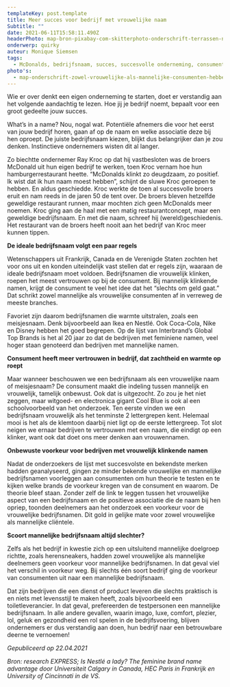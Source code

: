 ```yaml
---
templateKey: post.template
title: Meer succes voor bedrijf met vrouwelijke naam
Subtitle: ""
date: 2021-06-11T15:58:11.490Z
headerPhoto: map-bron-pixabay-com-skitterphoto-onderschrift-terrassen-nacht-druk-image-img-terrassen-nacht-druk-jpg
onderwerp: quirky
auteur: Monique Siemsen
tags:
  - McDonalds, bedrijfsnaam, succes, succesvolle onderneming, consument, branding
photo's:
  - map-onderschrift-zowel-vrouwelijke-als-mannelijke-consumenten-hebben-een-duidelijke-voorkeur-voor-brands-met-een-vrouwelijke-naam-bron-pixabay-com-islandworks-image-img-vrouw-afrekenen-verkoopbon-jpg
---
```

Wie er over denkt een eigen onderneming te starten, doet er verstandig aan het volgende aandachtig te lezen. Hoe jij je bedrijf noemt, bepaalt voor een groot gedeelte jouw succes.

What’s in a name? Nou, nogal wat. Potentiële afnemers die voor het eerst van jouw bedrijf horen, gaan af op de naam en welke associatie deze bij hen oproept. De juiste bedrijfsnaam kiezen, blijkt dus belangrijker dan je zou denken. Instinctieve ondernemers wisten dit al langer. 

Zo biechtte ondernemer Ray Kroc op dat hij vastbesloten was de broers McDonald uit hun eigen bedrijf te werken, toen Kroc vernam hoe hun hamburgerrestaurant heette. “McDonalds klinkt zo deugdzaam, zo positief. Ik wist dat ik hun naam moest hebben”, schijnt de sluwe Kroc geroepen te hebben. En aldus geschiedde. Kroc werkte de toen al succesvolle broers eruit en nam reeds in de jaren 50 de tent over. De broers bleven hetzelfde geweldige restaurant runnen, maar mochten zich geen McDonalds meer noemen. Kroc ging aan de haal met een matig restaurantconcept, maar een geweldige bedrijfsnaam. En met die naam, schreef hij (wereld)geschiedenis. Het restaurant van de broers heeft nooit aan het bedrijf van Kroc meer kunnen tippen.

**De ideale bedrijfsnaam volgt een paar regels**

Wetenschappers uit Frankrijk, Canada en de Verenigde Staten zochten het voor ons uit en konden uiteindelijk vast stellen dat er regels zijn, waaraan de ideale bedrijfsnaam moet voldoen. Bedrijfsnamen die vrouwelijk klinken, roepen het meest vertrouwen op bij de consument. Bij mannelijk klinkende namen, krijgt de consument te veel het idee dat het “slechts om geld gaat.” Dat schrikt zowel mannelijke als vrouwelijke consumenten af in verreweg de meeste branches.

Favoriet zijn daarom bedrijfsnamen die warmte uitstralen, zoals een meisjesnaam. Denk bijvoorbeeld aan Ikea en Nestlé. Ook Coca-Cola, Nike en Disney hebben het goed begrepen. Op de lijst van Interbrand’s Global Top Brands is het al 20 jaar zo dat de bedrijven met feminiene namen, veel hoger staan genoteerd dan bedrijven met mannelijke namen.

**Consument heeft meer vertrouwen in bedrijf, dat zachtheid en warmte op roept**

Maar wanneer beschouwen we een bedrijfsnaam als een vrouwelijke naam of meisjesnaam? De consument maakt die indeling tussen mannelijk en vrouwelijk, tamelijk onbewust. Ook dat is uitgezocht. Zo zou je het niet zeggen, maar witgoed- en electronica gigant Cool Blue is ook al een schoolvoorbeeld van het onderzoek. Ten eerste vinden we een bedrijfsnaam vrouwelijk als het tenminste 2 lettergrepen kent. Helemaal mooi is het als de klemtoon daarbij niet ligt op de eerste lettergreep. Tot slot neigen we ernaar bedrijven te vertrouwen met een naam, die eindigt op een klinker, want ook dat doet ons meer denken aan vrouwennamen.

**Onbewuste voorkeur voor bedrijven met vrouwelijk klinkende namen**

Nadat de onderzoekers de lijst met succesvolste en bekendste merken hadden geanalyseerd, gingen ze minder bekende vrouwelijke en mannelijke bedrijfsnamen voorleggen aan consumenten om hun theorie te testen en te kijken welke brands de voorkeur kregen van de consument en waarom. De theorie bleef staan. Zonder zelf de link te leggen tussen het vrouwelijke aspect van een bedrijfsnaam en de positieve associatie die de naam bij hen opriep, toonden deelnemers aan het onderzoek een voorkeur voor de vrouwelijke bedrijfsnamen. Dit gold in gelijke mate voor zowel vrouwelijke als mannelijke cliëntele. 

**Scoort mannelijke bedrijfsnaam altijd slechter?**

Zelfs als het bedrijf in kwestie zich op een uitsluitend mannelijke doelgroep richtte, zoals herensneakers, hadden zowel vrouwelijke als mannelijke deelnemers geen voorkeur voor mannelijke bedrijfsnamen. In dat geval viel het verschil in voorkeur weg. Bij slechts één soort bedrijf ging de voorkeur van consumenten uit naar een mannelijke bedrijfsnaam. 

Dat zijn bedrijven die een dienst of product leveren die slechts praktisch is en niets met levensstijl te maken heeft, zoals bijvoorbeeld een toiletleverancier. In dat geval, prefereerden de testpersonen een mannelijke bedrijfsnaam. In alle andere gevallen, waarin imago, luxe, comfort, plezier, lol, geluk en gezondheid een rol spelen in de bedrjifsvoering, blijven ondernemers er dus verstandig aan doen, hun bedrijf naar een betrouwbare deerne te vernoemen!

*Gepubliceerd op 22.04.2021*

*Bron: research EXPRESS; Is Nestlé a lady? The feminine brand name advantage door Universiteit Calgary in Canada, HEC Paris in Frankrijk en University of Cincinnati in de VS.*
